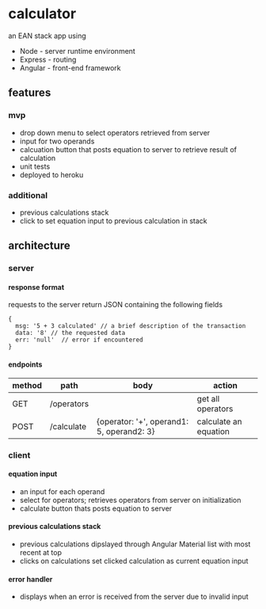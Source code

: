 # calculator
an EAN stack app using 
  * Node - server runtime environment
  * Express - routing
  * Angular - front-end framework

## features
### mvp
 * drop down menu to select operators retrieved from server
 * input for two operands
 * calcuation button that posts equation to server to retrieve result of calculation
 * unit tests
 * deployed to heroku

### additional
 * previous calculations stack
 * click to set equation input to previous calculation in stack

## architecture

### server
#### response format
requests to the server return JSON containing the following fields
```
{
  msg: '5 + 3 calculated' // a brief description of the transaction
  data: '8' // the requested data
  err: 'null'  // error if encountered
}
```

#### endpoints
method | path | body | action
--- | --- | --- | ---
GET | /operators | | get all operators
POST | /calculate | {operator: '+', operand1: 5, operand2: 3} | calculate an equation

### client
#### equation input
 * an input for each operand
 * select for operators; retrieves operators from server on initialization
 * calculate button thats posts equation to server

#### previous calculations stack
 * previous calculations dipslayed through Angular Material list with most recent at top
 * clicks on calculations set clicked calculation as current equation input

#### error handler
 * displays when an error is received from the server due to invalid input
